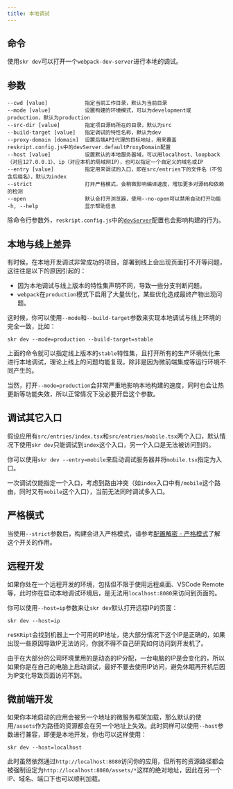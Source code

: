 ```yaml
---
title: 本地调试
---
```


## 命令

使用`skr dev`可以打开一个`webpack-dev-server`进行本地的调试。

## 参数

```
--cwd [value]            指定当前工作目录，默认为当前目录
--mode [value]           设置构建的环境模式，可以为development或production，默认为production
--src-dir [value]        指定项目源码所在的目录，默认为src
--build-target [value]   指定调试的特性名称，默认为dev
--proxy-domain [domain]  设置后端API代理的目标地址，用来覆盖reskript.config.js中的devServer.defaultProxyDomain配置
--host [value]           设置默认的本地服务器域，可以用localhost、loopback（对应127.0.0.1）、ip（对应本机的局域网IP），也可以指定一个自定义的域名或IP
--entry [value]          指定用来调试的入口，即在src/entries下的文件名（不包含后缀名），默认为index
--strict                 打开严格模式，会稍微影响编译速度，增加更多对源码和依赖的检测
--open                   默认会打开浏览器，使用--no-open可以禁用自动打开功能
-h, --help               显示帮助信息
```

除命令行参数外，`reskript.config.js`中的[`devServer`](../settings/dev-server)配置也会影响构建的行为。

## 本地与线上差异

有时候，在本地开发调试非常成功的项目，部署到线上会出现页面打不开等问题，这往往是以下的原因引起的：

- 因为本地调试与线上版本的特性集声明不同，导致一些分支判断问题。
- `webpack`在`production`模式下启用了大量优化，某些优化造成最终产物出现问题。

这时候，你可以使用`--mode`和`--build-target`参数来实现本地调试与线上环境的完全一致，比如：

```shell
skr dev --mode=production --build-target=stable
```

上面的命令就可以指定线上版本的`stable`特性集，且打开所有的生产环境优化来进行本地调试，理论上线上的问题均能复现，除非是因为微前端集成等运行环境不同产生的。

当然，打开`--mode=production`会非常严重地影响本地构建的速度，同时也会让热更新等功能失效，所以正常情况下没必要开启这个参数。

## 调试其它入口

假设应用有`src/entries/index.tsx`和`src/entries/mobile.tsx`两个入口，默认情况下使用`skr dev`只能调试到`index`这个入口，另一个入口是无法被访问到的。

你可以使用`skr dev --entry=mobile`来启动调试服务器并将`mobile.tsx`指定为入口。

一次调试仅能指定一个入口，考虑到路由冲突（如`index`入口中有`/mobile`这个路由，同时又有`mobile`这个入口），当前无法同时调试多入口。

## 严格模式

当使用`--strict`参数后，构建会进入严格模式，请参考[配置解密 - 严格模式](../advanced/config-insiders#严格模式)了解这个开关的作用。

## 远程开发

如果你处在一个远程开发的环境，包括但不限于使用远程桌面、VSCode Remote等，此时你在启动本地调试环境后，是无法用`localhost:8080`来访问到页面的。

你可以使用`--host=ip`参数来让`skr dev`默认打开远程IP的页面：

```shell
skr dev --host=ip
```

`reSKRipt`会找到机器上一个可用的IP地址，绝大部分情况下这个IP是正确的，如果出现一些原因导致IP无法访问，你就不得不自己研究如何访问到开发机了。

由于在大部分的公司环境里用的是动态的IP分配，一台电脑的IP是会变化的，所以如果你是在自己的电脑上启动调试，最好不要去使用IP访问，避免休眠再开机后因为IP变化导致页面访问不到。

## 微前端开发

如果你本地启动的应用会被另一个地址的微服务框架加载，那么默认的使用`/assets`作为路径的资源都会在另一个地址上失效。此时同样可以使用`--host`参数进行兼容，即便是本地开发，你也可以这样使用：

```shell
skr dev --host=localhost
```

此时虽然依然通过`http://localhost:8080`访问你的应用，但所有的资源路径都会被强制设定为`http://localhost:8080/assets/*`这样的绝对地址，因此在另一个IP、域名、端口下也可以顺利加载。
